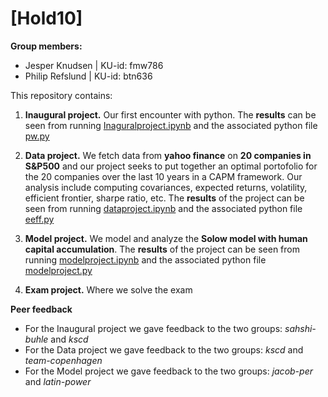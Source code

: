 # \[Hold10\]

**Group members:**
- Jesper Knudsen | KU-id: fmw786
- Philip Refslund | KU-id: btn636


This repository contains:

1. **Inaugural project.** Our first encounter with python. The **results** can be seen from running [Inaguralproject.ipynb](https://github.com/NumEconCopenhagen/projects-2023-fmw786/blob/main/inauguralproject/Inaguralproject.ipynb) and the associated python file [pw.py](https://github.com/NumEconCopenhagen/projects-2023-fmw786/blob/main/inauguralproject/pw.py)  

2. **Data project.** We fetch data from **yahoo finance** on **20 companies in S&P500** and our project seeks to put together an optimal portofolio for the 20 companies over the last 10 years in a CAPM framework. Our analysis include computing covariances, expected returns, volatility, efficient frontier, sharpe ratio, etc.
The **results** of the project can be seen from running [dataproject.ipynb](dataproject.ipynb) and the associated python file [eeff.py](https://github.com/NumEconCopenhagen/projects-2023-fmw786/blob/main/dataproject/eeff.py)

3. **Model project.** We model and analyze the **Solow model with human capital accumulation**. The **results** of the project can be seen from running [modelproject.ipynb](modelproject.ipynb) and the associated python file [modelproject.py](https://github.com/NumEconCopenhagen/projects-2023-fmw786/blob/main/modelproject/modelproject.py)

4. **Exam project.** Where we solve the exam



**Peer feedback**
  - For the Inaugural project we gave feedback to the two groups: _sahshi-buhle_ and _kscd_
  - For the Data project we gave feedback to the two groups: _kscd_ and _team-copenhagen_
  - For the Model project we gave feedback to the two groups: _jacob-per_ and _latin-power_
